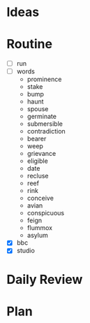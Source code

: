 # Ideas
# Routine
- [ ] run
- [ ] words
	- prominence
	- stake
	- bump
	- haunt
	- spouse
	- germinate
	- submersible
	- contradiction
	- bearer
	- weep
	- grievance
	- eligible
	- date
	- recluse
	- reef
	- rink
	- conceive
	- avian
	- conspicuous
	- feign
	- flummox
	- asylum
- [x] bbc
- [x] studio
# Daily Review

# Plan
